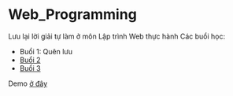 # Web_Programming
 Lưu lại lời giải tự làm ở môn Lập trình Web thực hành
Các buổi học:
- Buổi 1: Quên lưu
- [Buổi 2](https://github.com/k1enn/Web_Programming/tree/main/Buoi2)
- [Buổi 3](https://github.com/k1enn/Web_Programming/tree/main/Buoi3)

Demo [ở đây](https://k1enn.github.io/Web_Programming/route.html)
